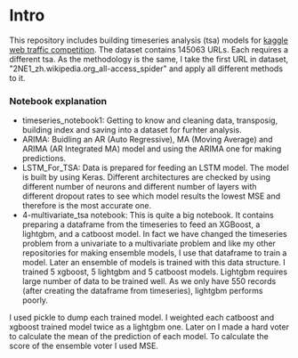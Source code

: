 # Intro

This repository includes building timeseries analysis (tsa) models for [kaggle web traffic competition](https://www.kaggle.com/c/web-traffic-time-series-forecasting).
The dataset contains 145063 URLs. Each requires a different tsa. As the methodology is the same, I take the first URL in dataset, "2NE1_zh.wikipedia.org_all-access_spider" and apply all different methods to it.


### Notebook explanation
+ timeseries_notebook1: Getting to know and cleaning data, transposig, building index and saving into a dataset for furhter analysis.
+ ARIMA: Buidling an AR (Auto Regressive), MA (Moving Average) and ARIMA (AR Integrated MA) model and using the ARIMA one for making predictions.
+ LSTM_For_TSA: Data is prepared for feeding an LSTM model. The model is built by using Keras. Different architectures are checked by using different number of neurons and different number of layers with different dropout rates to see which model results the lowest MSE and therefore is the most accurate one.
+ 4-multivariate_tsa notebook: This is quite a big notebook. It contains preparing a dataframe from the timeseries to feed an XGBoost, a lightgbm, and a catboost model. In fact we have changed the timeseries problem from a univariate to a multivariate problem and like my other repositories for making ensemble models, I use that dataframe to train a model. Later an ensemble of models is trained with this data structure. I trained 5 xgboost, 5 lightgbm and 5 catboost models. Lightgbm requires large number of data to be trained well. As we only have 550 records (after creating the dataframe from timeseries), lightgbm performs poorly. 


I used pickle to dump each trained model. I weighted each catboost and xgboost trained model twice as a lightgbm one. Later on I made a hard voter to calculate the mean of the prediction of each model. To calculate the score of the ensemble voter I used MSE.




